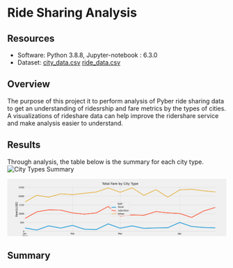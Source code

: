 # Ride Sharing Analysis

## Resources
 - Software: Python 3.8.8, Jupyter-notebook : 6.3.0
 - Dataset: [city_data.csv](https://github.com/cffhr99/Module5-Challenge/blob/main/Resources/city_data.csv) 
            [ride_data.csv](https://github.com/cffhr99/Module5-Challenge/blob/main/Resources/ride_data.csv)
            
## Overview
The purpose of this project it to perform analysis of Pyber ride sharing data to get an understanding of ridesrship and fare metrics by the types of cities. A visualizations of rideshare data can help improve the ridershare service and make analysis easier to understand.

## Results
Through analysis, the table below is the summary for each city type.
![City Types Summary]()


![Pyber fare summary](https://github.com/cffhr99/Module5-Challenge/blob/main/Resources/Pyber_fare_summary.png?raw=true)
## Summary
